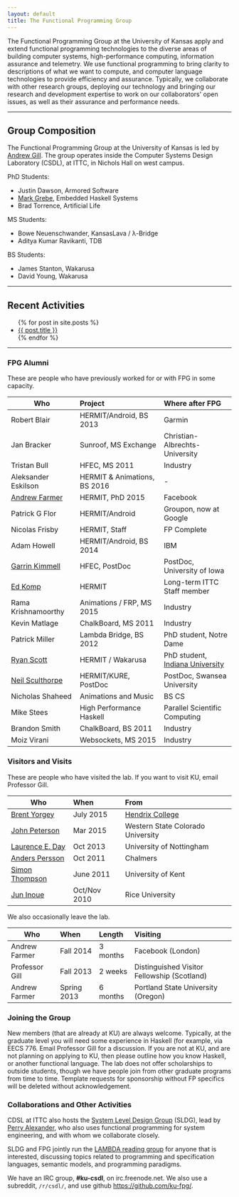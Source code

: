 ```yaml
---
layout: default
title: The Functional Programming Group
---
```


The Functional Programming Group at the University of Kansas apply and extend
functional programming technologies to the diverse areas of building
computer systems, high-performance computing, information assurance and
telemetry. We use functional programming to bring clarity to
descriptions of what we want to compute, and computer language
technologies to provide efficiency and assurance. Typically, we
collaborate with other research groups, deploying our technology and
bringing our research and development expertise to work on our
collaborators' open issues, as well as their assurance and performance
needs.

------------------------------------------------------------------------

## Group Composition

The Functional Programming Group at the University of Kansas
is led by [Andrew Gill](/people/andygill).
The group operates inside the Computer Systems Design Laboratory (CSDL), at
ITTC, in Nichols Hall on west campus.

PhD Students:

 * Justin Dawson, Armored Software
 * [Mark Grebe](/people/markgrebe), Embedded Haskell Systems
 * Brad Torrence, Artificial Life

MS Students:

 * Bowe Neuenschwander, KansasLava / &lambda;-Bridge
 * Aditya Kumar Ravikanti, TDB

BS Students:

 * James Stanton, Wakarusa
 * David Young, Wakarusa

------------------------------------------------------------------------

## Recent Activities

<ul>
  {% for post in site.posts %}
    <li>
      <a href="{{ post.url }}">{{ post.title }}</a>
    </li>
  {% endfor %}
</ul>

------------------------------------------------------------------------

### FPG Alumni

These are people who have previously worked for or with FPG in some capacity.

Who                                                 | Project                  | Where after FPG
----------------------------------------------------|:-------------------------|:---------------
Robert Blair                                        | HERMIT/Android, BS 2013  | Garmin
Jan Bracker                                         | Sunroof, MS Exchange     | Christian-Albrechts-University
Tristan Bull                                        | HFEC, MS 2011            | Industry
Aleksander Eskilson                                 | HERMIT & Animations, BS 2016 | -
[Andrew Farmer](/people/andrewfarmer)               | HERMIT, PhD 2015         | Facebook
Patrick G Flor                                      | HERMIT/Android           | Groupon, now at Google
Nicolas Frisby                                      | HERMIT, Staff            | FP Complete
Adam Howell                                         | HERMIT/Android, BS 2014  | IBM
[Garrin Kimmell](http://www.ittc.ku.edu/~kimmell/)  | HFEC, PostDoc            | PostDoc, University of Iowa
[Ed Komp](http://www.ittc.ku.edu/view_contact.phtml?id=28) | HERMIT            | Long-term ITTC Staff member
Rama Krishnamoorthy                                 | Animations / FRP, MS 2015 | Industry
Kevin Matlage                                       | ChalkBoard, MS 2011      | Industry
Patrick Miller                                      | Lambda Bridge, BS 2012   | PhD student, Notre Dame
[Ryan Scott](/people/ryanscott)                     | HERMIT / Wakarusa        | PhD student, [Indiana University](https://www.indiana.edu/)
[Neil Sculthorpe](http://www.cs.swan.ac.uk/~csnas/) | HERMIT/KURE, PostDoc     | PostDoc, Swansea University
Nicholas Shaheed                                    | Animations and Music     | BS CS
Mike Stees					                        | High Performance Haskell | Parallel Scientific Computing
Brandon Smith                                       | ChalkBoard, BS 2011      | Industry
Moiz Virani                                         | Websockets, MS 2015      | Industry

### Visitors and Visits

These are people who have visited the lab.
If you want to visit KU, email Professor Gill.

Who                                                                    | When          | From
------------------------------------------------------------           |:--------------|:-----------
[Brent Yorgey](http://dept.cs.williams.edu/~byorgey/)                  | July 2015     | [Hendrix College](http://ozark.hendrix.edu/)
[John Peterson](http://www.western.edu/people/john-c-peterson)         | Mar 2015      | Western State Colorado University
[Laurence E. Day](http://www.cs.nott.ac.uk/~led/)                      | Oct 2013      | University of Nottingham
[Anders Persson](http://www.chalmers.se/cse/EN/people/persson-anders)  | Oct 2011      | Chalmers
[Simon Thompson](http://www.cs.kent.ac.uk/people/staff/sjt/)           | June 2011     |  University of Kent
[Jun Inoue](http://www.owlnet.rice.edu/~ji2)                           | Oct/Nov 2010  | Rice University

We also occasionally leave the lab.

Who            | When           | Length   | Visiting
---------------|:---------------|:---------|:-----------
Andrew Farmer  | Fall 2014      | 3 months | Facebook (London)
Professor Gill | Fall 2013      | 2 weeks  | Distinguished Visitor Fellowship (Scotland)
Andrew Farmer  | Spring 2013    | 6 months | Portland State University (Oregon)

### Joining the Group

New members (that are already at KU) are always welcome. Typically, at
the graduate level you will need some experience in Haskell (for
example, via EECS 776.  Email Professor Gill for a discussion.
If you are not at KU, and are not planning on applying to KU,
then please outline how you know Haskell, or another functional
language. The lab does not offer scholarships to outside students,
though we have people join from other graduate programs from
time to time. Template requests for sponsorship without FP specifics
will be deleted without acknowledgement.

### Collaborations and Other Activities

CDSL at ITTC also hosts the [System Level Design
Group](https://wiki.ittc.ku.edu/sldg_wiki/index.php/Main_Page) (SLDG),
lead by [Perry Alexander](http://www.ittc.ku.edu/~alex/), who also uses
functional programming for system engineering, and with whom we
collaborate closely.


SLDG and FPG jointly run the [LAMBDA reading
group](https://wiki.ittc.ku.edu/lambda/Main_Page) for anyone that is
interested, discussing topics related to programming and specification
languages, semantic models, and programming paradigms.

We have an IRC group, **#ku-csdl**, on irc.freenode.net.
We also use a subreddit, <code>/r/csdl/</code>,
and use github <https://github.com/ku-fpg/>.


